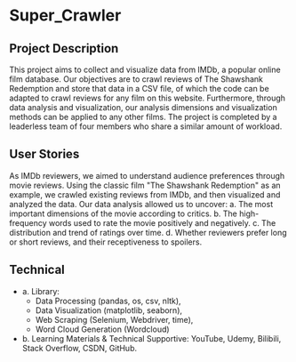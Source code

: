 # Super_Crawler
## Project Description
This project aims to collect and visualize data from IMDb, a popular online film database. Our objectives are to crawl reviews of The Shawshank Redemption and store that data in a CSV file, of which the code can be adapted to crawl reviews for any film on this website. Furthermore, through data analysis and visualization, our analysis dimensions and visualization methods can be applied to any other films. The project is completed by a leaderless team of four members who share a similar amount of workload.

## User Stories
As IMDb reviewers, we aimed to understand audience preferences through movie reviews. Using the classic film "The Shawshank Redemption" as an example, we crawled existing reviews from IMDb, and then visualized and analyzed the data. Our data analysis allowed us to uncover: 
a. The most important dimensions of the movie according to critics. 
b. The high-frequency words used to rate the movie positively and negatively. 
c. The distribution and trend of ratings over time. 
d. Whether reviewers prefer long or short reviews, and their receptiveness to spoilers.

## Technical
- a. Library: 
  - Data Processing (pandas, os, csv, nltk), 
  - Data Visualization (matplotlib, seaborn), 
  - Web Scraping (Selenium, Webdriver, time), 
  - Word Cloud Generation (Wordcloud)
- b. Learning Materials & Technical Supportive: YouTube, Udemy, Bilibili, Stack Overflow, CSDN, GitHub.
